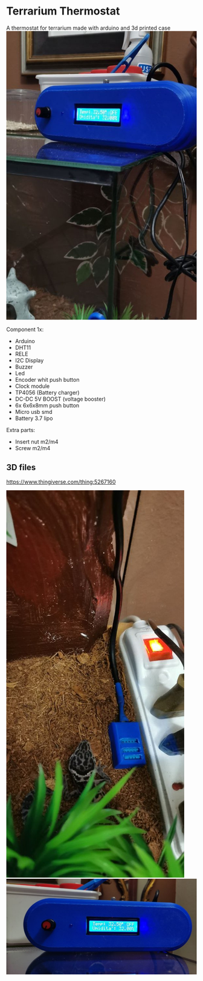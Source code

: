 
# Terrarium Thermostat

A thermostat for terrarium made with arduino and 3d printed case
![profile pic](/img/large_display_thermostat_1.jpg)


Component 1x:
- Arduino
- DHT11 
- RELE 
- I2C Display
- Buzzer
- Led
- Encoder whit push button
- Clock module
- TP4056 (Battery charger) 
- DC-DC 5V BOOST (voltage booster) 
- 6x 6x6x8mm push button 
- Micro usb smd 
- Battery 3.7 lipo

Extra parts:
- Insert nut m2/m4
- Screw m2/m4

## 3D files

https://www.thingiverse.com/thing:5267160

![profile pic](/img/large_display_Dht11.jpg)
![profile pic](/img/large_display_thermostat__2.jpg)

